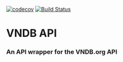 [![codecov](https://codecov.io/gh/PragunSaini/vndb-api/branch/master/graph/badge.svg)](https://codecov.io/gh/PragunSaini/vndb-api)
[![Build Status](https://travis-ci.org/PragunSaini/vndb-api.svg?branch=master)](https://travis-ci.org/PragunSaini/vndb-api)


# VNDB API
### An API wrapper for the VNDB.org API
